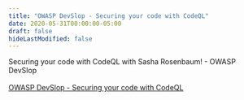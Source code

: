 ```yaml
---
title: "OWASP DevSlop - Securing your code with CodeQL"
date: 2020-05-31T00:00:00-05:00
draft: false
hideLastModified: false
---
```



Securing your code with CodeQL with Sasha Rosenbaum! - OWASP DevSlop
<br><br>
<a href="https://youtu.be/G_yDbouY0tM" target=_blank>OWASP DevSlop - Securing your code with CodeQL</a>

